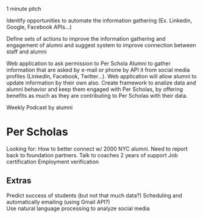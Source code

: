 1 minute pitch

Identify opportunities to automate the information gathering (Ex. Linkedin, Google, Facebook APIs...)

Define sets of actions to improve the information gathering and engagement of alumni and suggest system to improve connection between staff and alumni

Web application to ask permission to Per Schola Alumni to gather information that are asked by e-mail or phone by API it from social media profiles (LinkedIn, Facebook, Twitter...). Web application will allow alumni to update information by their own also.
Create framework to analize data and alumni behavior and keep them engaged with Per Scholas, by offering benefits as much as they are contributing to Per Scholas with their data.

Weekly Podcast by alumni





# Per Scholas
Looking for:
How to better connect w/ 2000 NYC alumni.  Need to report back to foundation partners.
Talk to coaches
2 years of support
Job certification
Employment verification

## Extras

Predict success of students (but not that much data?)
Scheduling and automatically emailing (using Gmail API?)        
Use natural language processing to analyze social media 
